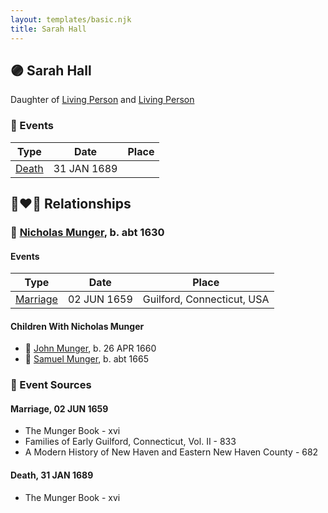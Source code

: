 ```yaml
---
layout: templates/basic.njk
title: Sarah Hall
---
```

## 🟣 Sarah Hall

Daughter of [Living Person](/people/2/20440074) and [Living Person](/people/9/9595591)

### 📆 Events

Type | Date | Place
------ | ------ | ------
[Death](#event-e4257a9b-6e25-49d1-a0da-a67a0f7c4bf5) | 31 JAN 1689 |

## 👩‍❤️‍👨 Relationships

### 🔵 [Nicholas Munger](/people/4/40603656), b. abt 1630

#### Events

Type | Date | Place
------ | ------ | ------
[Marriage](#event-9346f4f6-d1ed-4677-9315-35d00b3d6bb9) | 02 JUN 1659 | Guilford, Connecticut, USA
#### Children With Nicholas Munger
* 🔵 [John Munger](/people/5/5748706), b. 26 APR 1660
* 🔵 [Samuel Munger](/people/5/57362828), b. abt 1665
### 📰 Event Sources

#### <a id="event-9346f4f6-d1ed-4677-9315-35d00b3d6bb9"></a> Marriage, 02 JUN 1659
* The Munger Book  - xvi
* Families of Early Guilford, Connecticut, Vol. II  - 833
* A Modern History of New Haven and Eastern New Haven County  - 682
#### <a id="event-e4257a9b-6e25-49d1-a0da-a67a0f7c4bf5"></a> Death, 31 JAN 1689
* The Munger Book  - xvi
